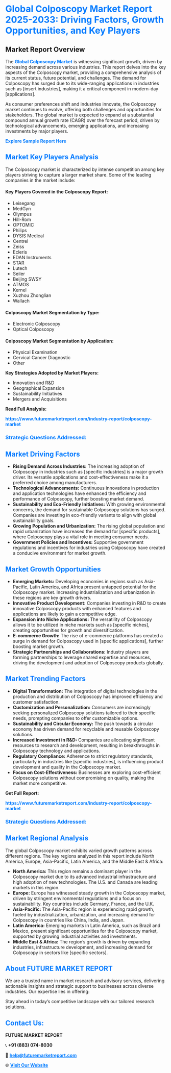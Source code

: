 <h1 style="color: #007BFF;">Global Colposcopy Market Report 2025-2033: Driving Factors, Growth Opportunities, and Key Players</h1>

<section id="overview">
<h2>Market Report Overview</h2>
<p>The <a href="https://www.futuremarketreport.com/industry-report/colposcopy-market" style="color: #007BFF; text-decoration: none;"><strong>Global Colposcopy Market</strong></a> is witnessing significant growth, driven by increasing demand across various industries. This report delves into the key aspects of the Colposcopy market, providing a comprehensive analysis of its current status, future potential, and challenges. The demand for Colposcopy has surged due to its wide-ranging applications in industries such as [insert industries], making it a critical component in modern-day [applications].</p>
<p>As consumer preferences shift and industries innovate, the Colposcopy market continues to evolve, offering both challenges and opportunities for stakeholders. The global market is expected to expand at a substantial compound annual growth rate (CAGR) over the forecast period, driven by technological advancements, emerging applications, and increasing investments by major players.</p>
</section>

<section id="overview">
<p><a href="https://www.futuremarketreport.com/request-sample/reportId=80526" style="color: #007BFF; text-decoration: none;"><strong>Explore Sample Report Here</strong></a></p>
</section>

<section id="key-players">
<h2 style="color: #007BFF;">Market Key Players Analysis</h2>
<p>The Colposcopy market is characterized by intense competition among key players striving to capture a larger market share. Some of the leading companies in the market include:</p>
<h4>Key Players Covered in the Colposcopy Report:</h4>
<ul><li>Leisegang</li><li>MedGyn</li><li>Olympus</li><li>Hill-Rom</li><li>OPTOMIC</li><li>Philips</li><li>DYSIS Medical</li><li>Centrel</li><li>Zeiss</li><li>Ecleris</li><li>EDAN Instruments</li><li>STAR</li><li>Lutech</li><li>Seiler</li><li>Beijing SWSY</li><li>ATMOS</li><li>Kernel</li><li>Xuzhou Zhonglian</li><li>Wallach</li></ul>
<h4>Colposcopy Market Segmentation by Type:</h4>
<ul><li>Electronic Colposcopy</li><li>Optical Colposcopy</li></ul>

<h4>Colposcopy Market Segmentation by Application:</h4>
<ul><li>Physical Examination</li><li>Cervical Cancer Diagnostic</li><li>Other</li></ul>
<p><strong>Key Strategies Adopted by Market Players:</strong></p>
<ul>
<li>Innovation and R&D</li>
<li>Geographical Expansion</li>
<li>Sustainability Initiatives</li>
<li>Mergers and Acquisitions</li>
</ul>
</section>

<section>
<p><strong>Read Full Analysis: </strong></p><a href="https://www.futuremarketreport.com/industry-report/colposcopy-market" style="color: #007BFF; text-decoration: none;"><strong>https://www.futuremarketreport.com/industry-report/colposcopy-market</strong></a>
<h3 style="color: #007BFF;">Strategic Questions Addressed:</h3>
</section>

<section id="driving-factors">
<h2 style="color: #007BFF;">Market Driving Factors</h2>
<ul>
<li><strong>Rising Demand Across Industries:</strong> The increasing adoption of Colposcopy in industries such as [specific industries] is a major growth driver. Its versatile applications and cost-effectiveness make it a preferred choice among manufacturers.</li>
<li><strong>Technological Advancements:</strong> Continuous innovations in production and application technologies have enhanced the efficiency and performance of Colposcopy, further boosting market demand.</li>
<li><strong>Sustainability and Eco-Friendly Initiatives:</strong> With growing environmental concerns, the demand for sustainable Colposcopy solutions has surged. Companies are investing in eco-friendly variants to align with global sustainability goals.</li>
<li><strong>Growing Population and Urbanization:</strong> The rising global population and rapid urbanization have increased the demand for [specific products], where Colposcopy plays a vital role in meeting consumer needs.</li>
<li><strong>Government Policies and Incentives:</strong> Supportive government regulations and incentives for industries using Colposcopy have created a conducive environment for market growth.</li>
</ul>
</section>

<section id="growth-opportunities">
<h2 style="color: #007BFF;">Market Growth Opportunities</h2>
<ul>
<li><strong>Emerging Markets:</strong> Developing economies in regions such as Asia-Pacific, Latin America, and Africa present untapped potential for the Colposcopy market. Increasing industrialization and urbanization in these regions are key growth drivers.</li>
<li><strong>Innovative Product Development:</strong> Companies investing in R&D to create innovative Colposcopy products with enhanced features and applications are likely to gain a competitive edge.</li>
<li><strong>Expansion into Niche Applications:</strong> The versatility of Colposcopy allows it to be utilized in niche markets such as [specific niches], creating opportunities for growth and diversification.</li>
<li><strong>E-commerce Growth:</strong> The rise of e-commerce platforms has created a surge in demand for Colposcopy used in [specific applications], further boosting market growth.</li>
<li><strong>Strategic Partnerships and Collaborations:</strong> Industry players are forming partnerships to leverage shared expertise and resources, driving the development and adoption of Colposcopy products globally.</li>
</ul>
</section>

<section id="trending-factors">
<h2 style="color: #007BFF;">Market Trending Factors</h2>
<ul>
<li><strong>Digital Transformation:</strong> The integration of digital technologies in the production and distribution of Colposcopy has improved efficiency and customer satisfaction.</li>
<li><strong>Customization and Personalization:</strong> Consumers are increasingly seeking personalized Colposcopy solutions tailored to their specific needs, prompting companies to offer customizable options.</li>
<li><strong>Sustainability and Circular Economy:</strong> The push towards a circular economy has driven demand for recyclable and reusable Colposcopy solutions.</li>
<li><strong>Increased Investment in R&D:</strong> Companies are allocating significant resources to research and development, resulting in breakthroughs in Colposcopy technology and applications.</li>
<li><strong>Regulatory Compliance:</strong> Adherence to strict regulatory standards, particularly in industries like [specific industries], is influencing product development and quality in the Colposcopy market.</li>
<li><strong>Focus on Cost-Effectiveness:</strong> Businesses are exploring cost-efficient Colposcopy solutions without compromising on quality, making the market more competitive.</li>
</ul>
</section>

<section>
<p><strong>Get Full Report: </strong></p><a href="https://www.futuremarketreport.com/industry-report/colposcopy-market" style="color: #007BFF; text-decoration: none;"><strong>https://www.futuremarketreport.com/industry-report/colposcopy-market</strong></a>
<h3 style="color: #007BFF;">Strategic Questions Addressed:</h3>
</section>


<section id="regional-analysis">
<h2 style="color: #007BFF;">Market Regional Analysis</h2>
<p>The global Colposcopy market exhibits varied growth patterns across different regions. The key regions analyzed in this report include North America, Europe, Asia-Pacific, Latin America, and the Middle East & Africa:</p>
<ul>
<li><strong>North America:</strong> This region remains a dominant player in the Colposcopy market due to its advanced industrial infrastructure and high adoption of new technologies. The U.S. and Canada are leading markets in this region.</li>
<li><strong>Europe:</strong> Europe has witnessed steady growth in the Colposcopy market, driven by stringent environmental regulations and a focus on sustainability. Key countries include Germany, France, and the U.K.</li>
<li><strong>Asia-Pacific:</strong> The Asia-Pacific region is experiencing rapid growth, fueled by industrialization, urbanization, and increasing demand for Colposcopy in countries like China, India, and Japan.</li>
<li><strong>Latin America:</strong> Emerging markets in Latin America, such as Brazil and Mexico, present significant opportunities for the Colposcopy market, supported by growing industrial activities and investments.</li>
<li><strong>Middle East & Africa:</strong> The region’s growth is driven by expanding industries, infrastructure development, and increasing demand for Colposcopy in sectors like [specific sectors].</li>
</ul>
</section>

<footer>
<h2 style="color: #007BFF;">About FUTURE MARKET REPORT</h2>
<p>We are a trusted name in market research and advisory services, delivering actionable insights and strategic support to businesses across diverse industries. Our expertise lies in offering:</p>

<p>Stay ahead in today’s competitive landscape with our tailored research solutions.</p>

<h2 style="color: #007BFF;">Contact Us:</h2>
<p><strong>FUTURE MARKET REPORT</strong></p>
<p>📞 <strong>+91 (883) 074-8030</strong></p>
<p>📧 <strong><a href="mailto:help@futuremarketreport.com" style="color: #007BFF;">help@futuremarketreport.com</a></strong></p>
<p>🌐 <strong><a href="https://www.futuremarketreport.com/" style="color: #007BFF;">Visit Our Website</a></strong></p>
</footer>